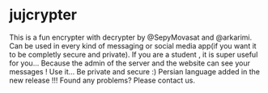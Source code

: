 # jujcrypter
This is a fun encrypter with decrypter by @SepyMovasat and @arkarimi.
Can be used in every kind of messaging or social media app(if you want it to be completly secure and private).
If you are a student , it is super useful for you... Because the admin of the server and the website can see your messages !
Use it... Be private and secure :)
Persian language added in the new release !!!
Found any problems? Please contact us.
